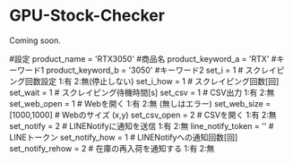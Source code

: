 # GPU-Stock-Checker
Coming soon.

#設定
product_name = 'RTX3050' #商品名
product_keyword_a = 'RTX' #キーワード1
product_keyword_b = '3050' #キーワード2
set_i = 1 # スクレイピング回数設定 1:有 2:無(停止しない)
set_i_how = 1 # スクレイピング回数[回]
set_wait = 1 # スクレイピング待機時間[s]
set_csv = 1 # CSV出力 1:有 2:無
set_web_open = 1 # Webを開く 1:有 2:無 (無しはエラー)
set_web_size = [1000,1000] # Webのサイズ (x,y)
set_csv_open = 2 # CSVを開く 1:有 2:無
set_notify = 2 # LINENotifyに通知を送信 1:有 2:無
line_notify_token = '' # LINEトークン
set_notify_how = 1 # LINENotifyへの通知回数[回]
set_notify_rehow = 2 # 在庫の再入荷を通知する 1:有 2:無
